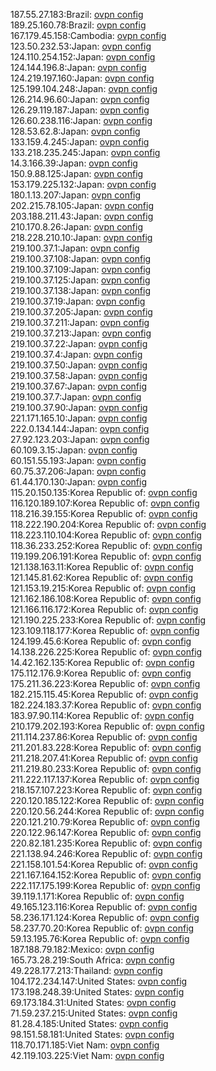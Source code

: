 187.55.27.183:Brazil: [ovpn config](vpn/187_55_27_183.ovpn)  
189.25.160.78:Brazil: [ovpn config](vpn/189_25_160_78.ovpn)  
167.179.45.158:Cambodia: [ovpn config](vpn/167_179_45_158.ovpn)  
123.50.232.53:Japan: [ovpn config](vpn/123_50_232_53.ovpn)  
124.110.254.152:Japan: [ovpn config](vpn/124_110_254_152.ovpn)  
124.144.196.8:Japan: [ovpn config](vpn/124_144_196_8.ovpn)  
124.219.197.160:Japan: [ovpn config](vpn/124_219_197_160.ovpn)  
125.199.104.248:Japan: [ovpn config](vpn/125_199_104_248.ovpn)  
126.214.96.60:Japan: [ovpn config](vpn/126_214_96_60.ovpn)  
126.29.119.187:Japan: [ovpn config](vpn/126_29_119_187.ovpn)  
126.60.238.116:Japan: [ovpn config](vpn/126_60_238_116.ovpn)  
128.53.62.8:Japan: [ovpn config](vpn/128_53_62_8.ovpn)  
133.159.4.245:Japan: [ovpn config](vpn/133_159_4_245.ovpn)  
133.218.235.245:Japan: [ovpn config](vpn/133_218_235_245.ovpn)  
14.3.166.39:Japan: [ovpn config](vpn/14_3_166_39.ovpn)  
150.9.88.125:Japan: [ovpn config](vpn/150_9_88_125.ovpn)  
153.179.225.132:Japan: [ovpn config](vpn/153_179_225_132.ovpn)  
180.1.13.207:Japan: [ovpn config](vpn/180_1_13_207.ovpn)  
202.215.78.105:Japan: [ovpn config](vpn/202_215_78_105.ovpn)  
203.188.211.43:Japan: [ovpn config](vpn/203_188_211_43.ovpn)  
210.170.8.26:Japan: [ovpn config](vpn/210_170_8_26.ovpn)  
218.228.210.10:Japan: [ovpn config](vpn/218_228_210_10.ovpn)  
219.100.37.1:Japan: [ovpn config](vpn/219_100_37_1.ovpn)  
219.100.37.108:Japan: [ovpn config](vpn/219_100_37_108.ovpn)  
219.100.37.109:Japan: [ovpn config](vpn/219_100_37_109.ovpn)  
219.100.37.125:Japan: [ovpn config](vpn/219_100_37_125.ovpn)  
219.100.37.138:Japan: [ovpn config](vpn/219_100_37_138.ovpn)  
219.100.37.19:Japan: [ovpn config](vpn/219_100_37_19.ovpn)  
219.100.37.205:Japan: [ovpn config](vpn/219_100_37_205.ovpn)  
219.100.37.211:Japan: [ovpn config](vpn/219_100_37_211.ovpn)  
219.100.37.213:Japan: [ovpn config](vpn/219_100_37_213.ovpn)  
219.100.37.22:Japan: [ovpn config](vpn/219_100_37_22.ovpn)  
219.100.37.4:Japan: [ovpn config](vpn/219_100_37_4.ovpn)  
219.100.37.50:Japan: [ovpn config](vpn/219_100_37_50.ovpn)  
219.100.37.58:Japan: [ovpn config](vpn/219_100_37_58.ovpn)  
219.100.37.67:Japan: [ovpn config](vpn/219_100_37_67.ovpn)  
219.100.37.7:Japan: [ovpn config](vpn/219_100_37_7.ovpn)  
219.100.37.90:Japan: [ovpn config](vpn/219_100_37_90.ovpn)  
221.171.165.10:Japan: [ovpn config](vpn/221_171_165_10.ovpn)  
222.0.134.144:Japan: [ovpn config](vpn/222_0_134_144.ovpn)  
27.92.123.203:Japan: [ovpn config](vpn/27_92_123_203.ovpn)  
60.109.3.15:Japan: [ovpn config](vpn/60_109_3_15.ovpn)  
60.151.55.193:Japan: [ovpn config](vpn/60_151_55_193.ovpn)  
60.75.37.206:Japan: [ovpn config](vpn/60_75_37_206.ovpn)  
61.44.170.130:Japan: [ovpn config](vpn/61_44_170_130.ovpn)  
115.20.150.135:Korea Republic of: [ovpn config](vpn/115_20_150_135.ovpn)  
116.120.189.107:Korea Republic of: [ovpn config](vpn/116_120_189_107.ovpn)  
118.216.39.155:Korea Republic of: [ovpn config](vpn/118_216_39_155.ovpn)  
118.222.190.204:Korea Republic of: [ovpn config](vpn/118_222_190_204.ovpn)  
118.223.110.104:Korea Republic of: [ovpn config](vpn/118_223_110_104.ovpn)  
118.36.233.252:Korea Republic of: [ovpn config](vpn/118_36_233_252.ovpn)  
119.199.206.191:Korea Republic of: [ovpn config](vpn/119_199_206_191.ovpn)  
121.138.163.11:Korea Republic of: [ovpn config](vpn/121_138_163_11.ovpn)  
121.145.81.62:Korea Republic of: [ovpn config](vpn/121_145_81_62.ovpn)  
121.153.19.215:Korea Republic of: [ovpn config](vpn/121_153_19_215.ovpn)  
121.162.186.108:Korea Republic of: [ovpn config](vpn/121_162_186_108.ovpn)  
121.166.116.172:Korea Republic of: [ovpn config](vpn/121_166_116_172.ovpn)  
121.190.225.233:Korea Republic of: [ovpn config](vpn/121_190_225_233.ovpn)  
123.109.118.177:Korea Republic of: [ovpn config](vpn/123_109_118_177.ovpn)  
124.199.45.6:Korea Republic of: [ovpn config](vpn/124_199_45_6.ovpn)  
14.138.226.225:Korea Republic of: [ovpn config](vpn/14_138_226_225.ovpn)  
14.42.162.135:Korea Republic of: [ovpn config](vpn/14_42_162_135.ovpn)  
175.112.176.9:Korea Republic of: [ovpn config](vpn/175_112_176_9.ovpn)  
175.211.36.223:Korea Republic of: [ovpn config](vpn/175_211_36_223.ovpn)  
182.215.115.45:Korea Republic of: [ovpn config](vpn/182_215_115_45.ovpn)  
182.224.183.37:Korea Republic of: [ovpn config](vpn/182_224_183_37.ovpn)  
183.97.90.114:Korea Republic of: [ovpn config](vpn/183_97_90_114.ovpn)  
210.179.202.193:Korea Republic of: [ovpn config](vpn/210_179_202_193.ovpn)  
211.114.237.86:Korea Republic of: [ovpn config](vpn/211_114_237_86.ovpn)  
211.201.83.228:Korea Republic of: [ovpn config](vpn/211_201_83_228.ovpn)  
211.218.207.41:Korea Republic of: [ovpn config](vpn/211_218_207_41.ovpn)  
211.219.80.233:Korea Republic of: [ovpn config](vpn/211_219_80_233.ovpn)  
211.222.117.137:Korea Republic of: [ovpn config](vpn/211_222_117_137.ovpn)  
218.157.107.223:Korea Republic of: [ovpn config](vpn/218_157_107_223.ovpn)  
220.120.185.122:Korea Republic of: [ovpn config](vpn/220_120_185_122.ovpn)  
220.120.56.244:Korea Republic of: [ovpn config](vpn/220_120_56_244.ovpn)  
220.121.210.79:Korea Republic of: [ovpn config](vpn/220_121_210_79.ovpn)  
220.122.96.147:Korea Republic of: [ovpn config](vpn/220_122_96_147.ovpn)  
220.82.181.235:Korea Republic of: [ovpn config](vpn/220_82_181_235.ovpn)  
221.138.94.246:Korea Republic of: [ovpn config](vpn/221_138_94_246.ovpn)  
221.158.101.54:Korea Republic of: [ovpn config](vpn/221_158_101_54.ovpn)  
221.167.164.152:Korea Republic of: [ovpn config](vpn/221_167_164_152.ovpn)  
222.117.175.199:Korea Republic of: [ovpn config](vpn/222_117_175_199.ovpn)  
39.119.1.171:Korea Republic of: [ovpn config](vpn/39_119_1_171.ovpn)  
49.165.123.116:Korea Republic of: [ovpn config](vpn/49_165_123_116.ovpn)  
58.236.171.124:Korea Republic of: [ovpn config](vpn/58_236_171_124.ovpn)  
58.237.70.20:Korea Republic of: [ovpn config](vpn/58_237_70_20.ovpn)  
59.13.195.76:Korea Republic of: [ovpn config](vpn/59_13_195_76.ovpn)  
187.188.79.182:Mexico: [ovpn config](vpn/187_188_79_182.ovpn)  
165.73.28.219:South Africa: [ovpn config](vpn/165_73_28_219.ovpn)  
49.228.177.213:Thailand: [ovpn config](vpn/49_228_177_213.ovpn)  
104.172.234.147:United States: [ovpn config](vpn/104_172_234_147.ovpn)  
173.198.248.39:United States: [ovpn config](vpn/173_198_248_39.ovpn)  
69.173.184.31:United States: [ovpn config](vpn/69_173_184_31.ovpn)  
71.59.237.215:United States: [ovpn config](vpn/71_59_237_215.ovpn)  
81.28.4.185:United States: [ovpn config](vpn/81_28_4_185.ovpn)  
98.151.58.181:United States: [ovpn config](vpn/98_151_58_181.ovpn)  
118.70.171.185:Viet Nam: [ovpn config](vpn/118_70_171_185.ovpn)  
42.119.103.225:Viet Nam: [ovpn config](vpn/42_119_103_225.ovpn)  
